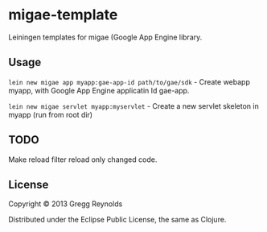 # migae-template

Leiningen templates for migae (Google App Engine library.

## Usage

`lein new migae app myapp:gae-app-id path/to/gae/sdk` - Create webapp myapp, with Google App Engine applicatin Id gae-app.

`lein new migae servlet myapp:myservlet` - Create a new servlet skeleton in myapp (run from root dir)


## TODO

Make reload filter reload only changed code.

## License

Copyright © 2013 Gregg Reynolds

Distributed under the Eclipse Public License, the same as Clojure.
